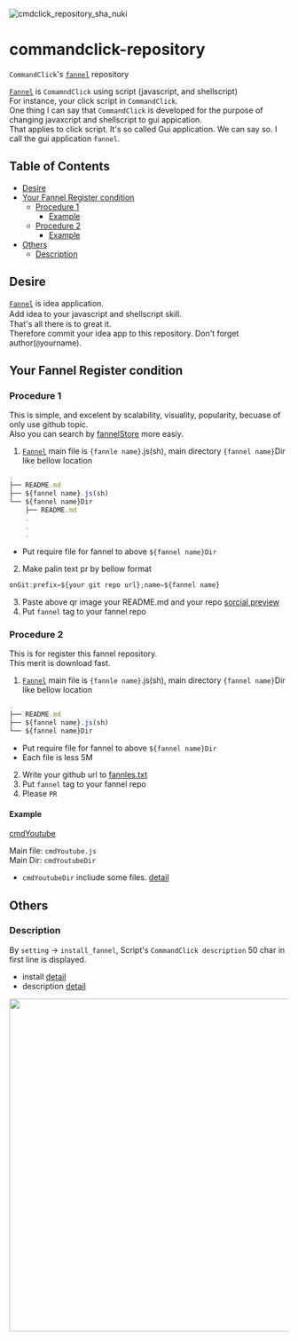 ![cmdclick_repository_sha_nuki](https://user-images.githubusercontent.com/55217593/226264143-2da03394-0c9d-4d11-966d-09588a2c90d8.png)

# commandclick-repository
`CommandClick`'s [`fannel`](https://github.com/puutaro/CommandClick/blob/master/md/developer/glossary.md#fannel) repository

[`Fannel`](https://github.com/puutaro/CommandClick/blob/master/md/developer/glossary.md#fannel) is `ComamndClick` using script (javascript, and shellscript)  
For instance, your click script in `CommandClick`.   
One thing I can say that `CommandClick` is developed for the purpose of changing javaxcript and shellscript to gui appication.   
That applies to click script. It's so called Gui application. We can say so. I call the gui application `fannel`.




Table of Contents
-----------------

* [Desire](#desire)
* [Your Fannel Register condition](#your-fannel-register-condition)
  * [Procedure 1](#procedure-1)  
    * [Example](#example)
  * [Procedure 2](#procedure-2)  
    * [Example](#example)
* [Others](#others)
  * [Description](#description)


Desire
-----  

[`Fannel`](https://github.com/puutaro/CommandClick/blob/master/md/developer/glossary.md#fannel) is idea application.   
Add idea to your javascript and shellscript skill.　   
That's all there is to great it.    
Therefore commit your idea app to this repository. Don't forget author(`@`yourname).  


Your Fannel Register condition
-------------

### Procedure 1

This is simple, and excelent by scalability, visuality, popularity, becuase of only use github topic.  
Also you can search by [fannelStore](https://github.com/puutaro/fannelStore) more easiy.  
<!-- Finally, fannle install process integrate this. --> 


1. [`Fannel`](https://github.com/puutaro/CommandClick/blob/master/md/developer/glossary.md#fannel) main file is `{fannle name}`.js(sh), main directory  `{fannel name}`Dir like bellow location

```kt.js
.
├── README.md
├── ${fannel name}.js(sh)
└── ${fannel name}Dir
    ├── README.md
    .
    .
    .
```

- Put require file for fannel to above `${fannel name}Dir`

2. Make palin text pr by bellow format

```js.js
onGit:prefix=${your git repo url};name=${fannel name}
```

3. Paste above qr image your README.md and your repo [sorcial preview](https://docs.github.com/en/repositories/managing-your-repositorys-settings-and-features/customizing-your-repository/customizing-your-repositorys-social-media-preview)
4. Put `fannel` tag  to your fannel repo

### Procedure 2

This is for register this fannel repository.  
This merit is download fast.

1. [`Fannel`](https://github.com/puutaro/CommandClick/blob/master/md/developer/glossary.md#fannel) main file is `{fannle name}`.js(sh), main directory  `{fannel name}`Dir like bellow location

```kt.js
.
├── README.md
├── ${fannel name}.js(sh)
└── ${fannel name}Dir
```
- Put require file for fannel to above `${fannel name}Dir`
- Each file is less 5M  

2. Write your github url to [fannles.txt](https://github.com/puutaro/commandclick-repository/blob/master/manage/fannels/input_txt_list/repo_url_list.txt)
3. Put `fannel` tag  to your fannel repo
4. Please `PR`


#### Example

[cmdYoutube](https://github.com/puutaro/commandclick-repository/blob/master/fannel/cmdYoutuberDir/README.md)  

Main file: `cmdYoutube.js`   
Main Dir: `cmdYoutubeDir`  

- `cmdYoutubeDir` incliude some files. [detail](https://github.com/puutaro/commandclick-repository/tree/master/fannel)

Others
-------------

### Description

By `setting` -> `install_fannel`, Script's `CommandClick description` 50 char in first line is displayed.    
 - install [detail](https://github.com/puutaro/CommandClick/blob/master/README.md#install-fannel)  
 - description [detail](https://github.com/puutaro/CommandClick#description)  


<img src="https://github.com/puutaro/commandclick-repository/assets/55217593/6f62911e-772c-4c04-8375-0998d1353612" width="600">  


